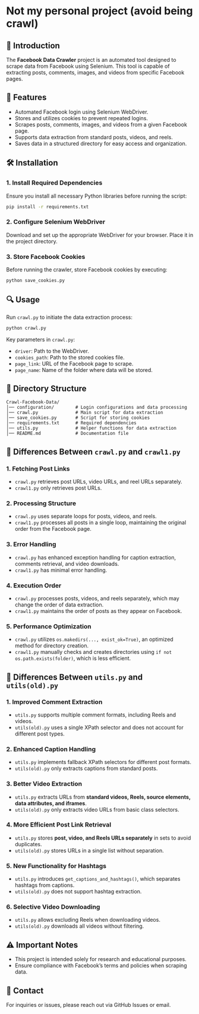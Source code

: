 # Not my personal project (avoid being crawl)

## 📌 Introduction

The **Facebook Data Crawler** project is an automated tool designed to scrape data from Facebook using Selenium. This tool is capable of extracting posts, comments, images, and videos from specific Facebook pages.

## 🚀 Features

- Automated Facebook login using Selenium WebDriver.
- Stores and utilizes cookies to prevent repeated logins.
- Scrapes posts, comments, images, and videos from a given Facebook page.
- Supports data extraction from standard posts, videos, and reels.
- Saves data in a structured directory for easy access and organization.

## 🛠️ Installation

### 1. Install Required Dependencies

Ensure you install all necessary Python libraries before running the script:

```bash
pip install -r requirements.txt
```

### 2. Configure Selenium WebDriver

Download and set up the appropriate WebDriver for your browser. Place it in the project directory.

### 3. Store Facebook Cookies

Before running the crawler, store Facebook cookies by executing:

```bash
python save_cookies.py
```

## 🔍 Usage

Run `crawl.py` to initiate the data extraction process:

```bash
python crawl.py
```

Key parameters in `crawl.py`:

- `driver`: Path to the WebDriver.
- `cookies_path`: Path to the stored cookies file.
- `page_link`: URL of the Facebook page to scrape.
- `page_name`: Name of the folder where data will be stored.

## 📂 Directory Structure

```
Crawl-Facebook-Data/
│── configuration/        # Login configurations and data processing
│── crawl.py              # Main script for data extraction
│── save_cookies.py       # Script for storing cookies
│── requirements.txt      # Required dependencies
│── utils.py              # Helper functions for data extraction
│── README.md             # Documentation file
```

## 🔄 Differences Between `crawl.py` and `crawl1.py`

### 1. **Fetching Post Links**

- `crawl.py` retrieves post URLs, video URLs, and reel URLs separately.
- `crawl1.py` only retrieves post URLs.

### 2. **Processing Structure**

- `crawl.py` uses separate loops for posts, videos, and reels.
- `crawl1.py` processes all posts in a single loop, maintaining the original order from the Facebook page.

### 3. **Error Handling**

- `crawl.py` has enhanced exception handling for caption extraction, comments retrieval, and video downloads.
- `crawl1.py` has minimal error handling.

### 4. **Execution Order**

- `crawl.py` processes posts, videos, and reels separately, which may change the order of data extraction.
- `crawl1.py` maintains the order of posts as they appear on Facebook.

### 5. **Performance Optimization**

- `crawl.py` utilizes `os.makedirs(..., exist_ok=True)`, an optimized method for directory creation.
- `crawl1.py` manually checks and creates directories using `if not os.path.exists(folder)`, which is less efficient.

## 🔄 Differences Between `utils.py` and `utils(old).py`

### 1. **Improved Comment Extraction**

- `utils.py` supports multiple comment formats, including Reels and videos.
- `utils(old).py` uses a single XPath selector and does not account for different post types.

### 2. **Enhanced Caption Handling**

- `utils.py` implements fallback XPath selectors for different post formats.
- `utils(old).py` only extracts captions from standard posts.

### 3. **Better Video Extraction**

- `utils.py` extracts URLs from **standard videos, Reels, source elements, data attributes, and iframes**.
- `utils(old).py` only extracts video URLs from basic class selectors.

### 4. **More Efficient Post Link Retrieval**

- `utils.py` stores **post, video, and Reels URLs separately** in sets to avoid duplicates.
- `utils(old).py` stores URLs in a single list without separation.

### 5. **New Functionality for Hashtags**

- `utils.py` introduces `get_captions_and_hashtags()`, which separates hashtags from captions.
- `utils(old).py` does not support hashtag extraction.

### 6. **Selective Video Downloading**

- `utils.py` allows excluding Reels when downloading videos.
- `utils(old).py` downloads all videos without filtering.

## ⚠️ Important Notes

- This project is intended solely for research and educational purposes.
- Ensure compliance with Facebook’s terms and policies when scraping data.

## 📧 Contact

For inquiries or issues, please reach out via GitHub Issues or email.


